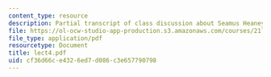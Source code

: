 ```yaml
---
content_type: resource
description: Partial transcript of class discussion about Seamus Heaney and North.
file: https://ol-ocw-studio-app-production.s3.amazonaws.com/courses/21l-315-prizewinners-spring-2007/cf36d66ce4326ed7d086c3e657790798_lect4.pdf
file_type: application/pdf
resourcetype: Document
title: lect4.pdf
uid: cf36d66c-e432-6ed7-d086-c3e657790798
---
```

